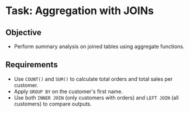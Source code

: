 # Task: Aggregation with JOINs

## Objective
- Perform summary analysis on joined tables using aggregate functions.

## Requirements
- Use `COUNT()` and `SUM()` to calculate total orders and total sales per customer.
- Apply `GROUP BY` on the customer's first name.
- Use both `INNER JOIN` (only customers with orders) and `LEFT JOIN` (all customers) to compare outputs.